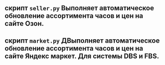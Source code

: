 ## скрипт `seller.py` Выполняет автоматическое обновление ассортимента часов и цен на сайте Озон.
## скрипт `market.py` ДВыполняет автоматическое обновление ассортимента часов и цен на сайте Яндекс маркет. Для системы DBS и FBS.